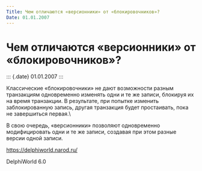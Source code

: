 ```yaml
---
Title: Чем отличаются «версионники» от «блокировочников»?
Date: 01.01.2007
---
```



Чем отличаются «версионники» от «блокировочников»?
==================================================

::: {.date}
01.01.2007
:::

Классические «блокировочники» не дают возможности разным транзакциям
одновременно изменять одни и те же записи, блокируя их на время
транзакции. В результате, при попытке изменить заблокированную запись,
другая транзакция будет простаивать, пока не завершиться первая.\

В свою очередь, «версионники» позволяют одновременно модифицировать одни
и те же записи, создавая при этом разные версии одной записи.

<https://delphiworld.narod.ru/>

DelphiWorld 6.0
